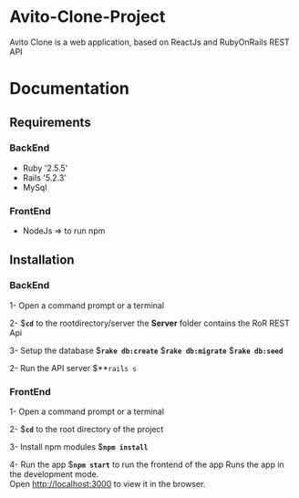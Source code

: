 # Avito-Clone-Project
Avito Clone is a web application, based on ReactJs and RubyOnRails REST API 

# Documentation

## Requirements
### BackEnd 
- Ruby '2.5.5'
- Rails '5.2.3' 
- MySql

### FrontEnd 
- NodeJs => to run npm

## Installation
### BackEnd 
1- Open a command prompt or a terminal

2- $**`cd`** to the rootdirectory/server
  the **Server** folder contains the RoR REST Api 
  
3- Setup the database
  $**`rake db:create`**
  $**`rake db:migrate`**
  $**`rake db:seed`**
  
2- Run the API server
  $**`rails s`

### FrontEnd 
1- Open a command prompt or a terminal

2- $**`cd`** to the root directory of the project

3- Install npm modules
  $**`npm install`**

4- Run the app
  $**`npm start`** to run the frontend of the app
  Runs the app in the development mode.<br>
  Open [http://localhost:3000](http://localhost:3000) to view it in the browser.
